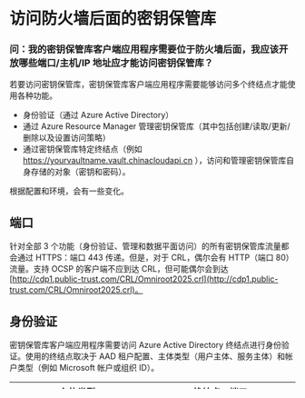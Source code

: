<properties
	pageTitle="访问防火墙后面的密钥保管库 | Azure"
	description="了解如何从防火墙后面的应用程序访问密钥保管库"
	services="key-vault"
	documentationCenter=""
	authors="amitbapat"
	manager="mbaldwin"
	tags="azure-resource-manager"/>  


<tags
	ms.service="key-vault"
	ms.workload="identity"
	ms.tgt_pltfrm="na"
	ms.devlang="na"
	ms.topic="hero-article"
	ms.date="09/13/2016"
	ms.author="ambapat"
   	wacn.date="10/19/2016"/>  


# 访问防火墙后面的密钥保管库
### 问：我的密钥保管库客户端应用程序需要位于防火墙后面，我应该开放哪些端口/主机/IP 地址应才能访问密钥保管库？

若要访问密钥保管库，密钥保管库客户端应用程序需要能够访问多个终结点才能使用各种功能。

- 身份验证（通过 Azure Active Directory）
- 通过 Azure Resource Manager 管理密钥保管库（其中包括创建/读取/更新/删除以及设置访问策略）
- 通过密钥保管库特定终结点（例如 https://yourvaultname.vault.chinacloudapi.cn ），访问和管理密钥保管库自身存储的对象（密钥和密码）。

根据配置和环境，会有一些变化。

## 端口

针对全部 3 个功能（身份验证、管理和数据平面访问）的所有密钥保管库流量都会通过 HTTPS：端口 443 传递。但是，对于 CRL，偶尔会有 HTTP（端口 80）流量。支持 OCSP 的客户端不应到达 CRL，但可能偶尔会到达 [http://cdp1.public-trust.com/CRL/Omniroot2025.crl](http://cdp1.public-trust.com/CRL/Omniroot2025.crl)。

## 身份验证

密钥保管库客户端应用程序需要访问 Azure Active Directory 终结点进行身份验证。使用的终结点取决于 AAD 租户配置、主体类型（用户主体、服务主体）和帐户类型（例如 Microsoft 帐户或组织 ID）。

| 主体类型 | 终结点：端口 |
|----------------|---------------|
| 使用 Microsoft 帐户的用户<br>（例如 user@hotmail.com） | **全球：**<br>login.microsoftonline.com:443<br><br> **Azure China：**<br>login.chinacloudapi.cn:443<br><br>**Azure US Government：**<br>login-us.microsoftonline.com:443<br><br>**Azure Germany：**<br>login.microsoftonline.de:443<br><br> 和 <br>login.live.com:443 |
| 使用具有 AAD 的组织 ID 的用户/服务主体（例如 user@contoso.com） | **全球：**<br>login.microsoftonline.com:443<br><br> **Azure China：**<br>login.chinacloudapi.cn:443<br><br>**Azure US Government：**<br>login-us.microsoftonline.com:443<br><br>**Azure Germany：**<br>login.microsoftonline.de:443 |
| 使用组织 ID + ADFS 或其他联合终结点的用户/服务主体（例如 user@contoso.com） | 所有上述组织 ID 终结点加上 ADFS 或其他联合终结点 |

还有其他可能的复杂情况。有关其他信息，请参阅 [Azure Active Directory 身份验证流](/documentation/articles/active-directory-authentication-scenarios/)、[将应用程序与 Azure Active Directory 集成](/documentation/articles/active-directory-integrating-applications/)和 [Active Directory 身份验证协议](/documentation/articles/active-directory-developers-guide/)。

## 密钥保管库管理

对于密钥保管库管理（CRUD 和设置访问策略），密钥保管库客户端应用程序需要访问 Azure Resource Manager 终结点。

| 操作类型 | 终结点：端口 |
|----------------|---------------|
| 通过 Azure Resource Manager 的密钥保管库控制平面操作<br> | **全球：**<br>management.azure.com:443<br><br> **Azure China：**<br>management.chinacloudapi.cn:443<br><br> **Azure US Government：**<br>management.usgovcloudapi.net:443<br><br> **Azure Germany：**<br>management.microsoftazure.de:443 |
| Azure Active Directory 图形 API | **全球：**<br>graph.chinacloudapi.cn:443<br><br> **Azure China：**<br>graph.chinacloudapi.cn:443<br><br> **Azure US Government：**<br>graph.chinacloudapi.cn:443<br><br> **Azure Germany：**<br>graph.cloudapi.de:443 |

## 密钥保管库操作

对于所有密钥保管库对象（密钥和密码）管理和加密操作，密钥保管库客户端需要访问密钥保管库终结点。根据密钥保管库的位置，终结点 DNS 后缀会有所不同。密钥保管库终结点的格式为 <vault-name>.<region-specific-dns-suffix>，如下表中所述。

| 操作类型 | 终结点：端口 |
|----------------|---------------|
| 密钥保管库操作，如加密密钥操作，创建/读取/更新/删除密钥和密码、设置/获取标记和密钥保管库对象（密钥/密码）的其他属性 | **全球：**<br> &lt;vault-name&gt;.vault.chinacloudapi.cn:443<br><br> **Azure China：**<br> &lt;vault-name&gt;.vault.azure.cn:443<br><br> **Azure US Government：**<br> &lt;vault-name&gt;.vault.usgovcloudapi.net:443<br><br> **Azure Germany：**<br> &lt;vault-name&gt;.vault.microsoftazure.de:443 |

## IP 地址范围

密钥保管库服务会接着使用其他 Azure 资源（如 PaaS 基础结构），因此不可能提供密钥保管库服务终结点在任意给定时间会具有的特定 IP 地址范围。但是，如果防火墙仅支持 IP 地址范围，请参阅 [Azure 数据中心 IP 范围](https://www.microsoft.com/en-us/download/details.aspx?id=41653)文档。对于身份验证和标识 (Azure Active Directory)，应用程序必须能够连接到[身份验证和标识地址](https://support.office.com/article/Office-365-URLs-and-IP-address-ranges-8548a211-3fe7-47cb-abb1-355ea5aa88a2)中所述的终结点。

## 后续步骤

- 如果有关于密钥保管库的问题，请访问 [Azure 密钥保管库论坛](https://social.msdn.microsoft.com/Forums/zh-cn/home?forum=AzureKeyVault)

<!---HONumber=Mooncake_1010_2016-->
